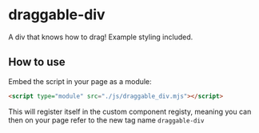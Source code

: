 # draggable-div

A div that knows how to drag! Example styling included.

## How to use

Embed the script in your page as a module:

```html
<script type="module" src="./js/draggable_div.mjs"></script>
```

This will register itself in the custom component registy, meaning you can then on your page refer to the new tag name `draggable-div`
